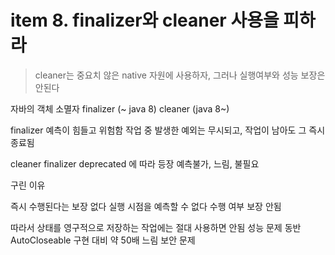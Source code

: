 <h1>item 8. finalizer와 cleaner 사용을 피하라</h1>

> cleaner는 중요치 않은 native 자원에 사용하자, 그러나 실행여부와 성능 보장은 안된다

자바의 객체 소멸자
finalizer (~ java 8)
cleaner (java 8~)

finalizer
예측이 힘들고 위험함
작업 중 발생한 예외는 무시되고, 작업이 남아도 그 즉시 종료됨

cleaner
finalizer deprecated 에 따라 등장
예측불가, 느림, 불필요


구린 이유

즉시 수행된다는 보장 없다
실행 시점을 예측할 수 없다
수행 여부 보장 안됨

따라서 상태를 영구적으로 저장하는 작업에는 절대 사용하면 안됨
성능 문제 동반
AutoCloseable 구현 대비 약 50배 느림
보안 문제





